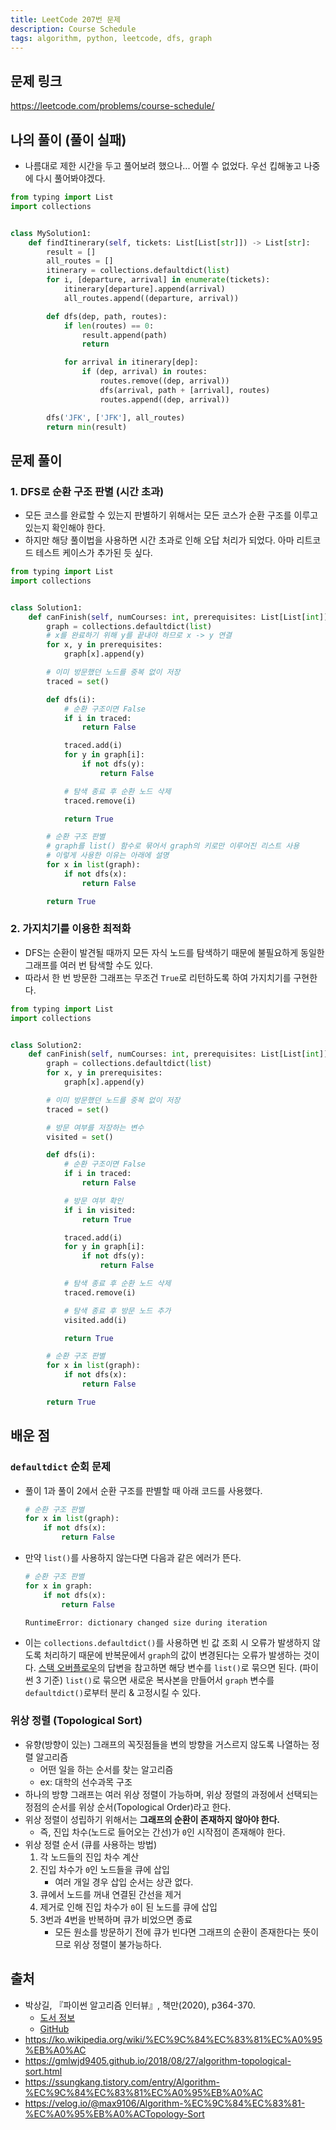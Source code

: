```yaml
---
title: LeetCode 207번 문제
description: Course Schedule
tags: algorithm, python, leetcode, dfs, graph
---
```


## 문제 링크

https://leetcode.com/problems/course-schedule/

## 나의 풀이 (풀이 실패)

- 나름대로 제한 시간을 두고 풀어보려 했으나... 어쩔 수 없었다. 우선 킵해놓고 나중에 다시 풀어봐야겠다.

```python
from typing import List
import collections


class MySolution1:
    def findItinerary(self, tickets: List[List[str]]) -> List[str]:
        result = []
        all_routes = []
        itinerary = collections.defaultdict(list)
        for i, [departure, arrival] in enumerate(tickets):
            itinerary[departure].append(arrival)
            all_routes.append((departure, arrival))

        def dfs(dep, path, routes):
            if len(routes) == 0:
                result.append(path)
                return

            for arrival in itinerary[dep]:
                if (dep, arrival) in routes:
                    routes.remove((dep, arrival))
                    dfs(arrival, path + [arrival], routes)
                    routes.append((dep, arrival))

        dfs('JFK', ['JFK'], all_routes)
        return min(result)
```

## 문제 풀이

### 1. DFS로 순환 구조 판별 (시간 초과)

- 모든 코스를 완료할 수 있는지 판별하기 위해서는 모든 코스가 순환 구조를 이루고 있는지 확인해야 한다.
- 하지만 해당 풀이법을 사용하면 시간 초과로 인해 오답 처리가 되었다. 아마 리트코드 테스트 케이스가 추가된 듯 싶다.

```python
from typing import List
import collections


class Solution1:
    def canFinish(self, numCourses: int, prerequisites: List[List[int]]) -> bool:
        graph = collections.defaultdict(list)
        # x를 완료하기 위해 y를 끝내야 하므로 x -> y 연결
        for x, y in prerequisites:
            graph[x].append(y)

        # 이미 방문했던 노드를 중복 없이 저장
        traced = set()

        def dfs(i):
            # 순환 구조이면 False
            if i in traced:
                return False

            traced.add(i)
            for y in graph[i]:
                if not dfs(y):
                    return False

            # 탐색 종료 후 순환 노드 삭제
            traced.remove(i)

            return True

        # 순환 구조 판별
        # graph를 list() 함수로 묶어서 graph의 키로만 이루어진 리스트 사용
        # 이렇게 사용한 이유는 아래에 설명
        for x in list(graph):
            if not dfs(x):
                return False

        return True
```

### 2. 가지치기를 이용한 최적화

- DFS는 순환이 발견될 때까지 모든 자식 노드를 탐색하기 때문에 불필요하게 동일한 그래프를 여러 번 탐색할 수도 있다.
- 따라서 한 번 방문한 그래프는 무조건 `True`로 리턴하도록 하여 가지치기를 구현한다.

```python
from typing import List
import collections


class Solution2:
    def canFinish(self, numCourses: int, prerequisites: List[List[int]]) -> bool:
        graph = collections.defaultdict(list)
        for x, y in prerequisites:
            graph[x].append(y)

        # 이미 방문했던 노드를 중복 없이 저장
        traced = set()

        # 방문 여부를 저장하는 변수
        visited = set()

        def dfs(i):
            # 순환 구조이면 False
            if i in traced:
                return False

            # 방문 여부 확인
            if i in visited:
                return True

            traced.add(i)
            for y in graph[i]:
                if not dfs(y):
                    return False

            # 탐색 종료 후 순환 노드 삭제
            traced.remove(i)

            # 탐색 종료 후 방문 노드 추가
            visited.add(i)

            return True

        # 순환 구조 판별
        for x in list(graph):
            if not dfs(x):
                return False

        return True
```

## 배운 점

### `defaultdict` 순회 문제

- 풀이 1과 풀이 2에서 순환 구조를 판별할 때 아래 코드를 사용했다.
  ```python
  # 순환 구조 판별
  for x in list(graph):
      if not dfs(x):
          return False
  ```
- 만약 `list()`를 사용하지 않는다면 다음과 같은 에러가 뜬다.
  ```python
  # 순환 구조 판별
  for x in graph:
      if not dfs(x):
          return False
  ```
  ```
  RuntimeError: dictionary changed size during iteration
  ```
- 이는 `collections.defaultdict()`를 사용하면 빈 값 조회 시 오류가 발생하지 않도록 처리하기 때문에 반복문에서 `graph`의 값이 변경된다는 오류가 발생하는 것이다. [스택 오버플로우](https://stackoverflow.com/questions/11941817/how-to-avoid-runtimeerror-dictionary-changed-size-during-iteration-error)의 답변을 참고하면 해당 변수를 `list()`로 묶으면 된다. (파이썬 3 기준) `list()`로 묶으면 새로운 복사본을 만들어서 `graph` 변수를 `defaultdict()`로부터 분리 & 고정시킬 수 있다.

### 위상 정렬 (Topological Sort)

- 유향(방향이 있는) 그래프의 꼭짓점들을 변의 방향을 거스르지 않도록 나열하는 정렬 알고리즘
  - 어떤 일을 하는 순서를 찾는 알고리즘
  - ex: 대학의 선수과목 구조
- 하나의 방향 그래프는 여러 위상 정렬이 가능하며, 위상 정렬의 과정에서 선택되는 정점의 순서를 위상 순서(Topological Order)라고 한다.
- 위상 정렬이 성립하기 위해서는 **그래프의 순환이 존재하지 않아야 한다.**
  - 즉, 진입 차수(노드로 들어오는 간선)가 `0`인 시작점이 존재해야 한다.
- 위상 정렬 순서 (큐를 사용하는 방법)
   1. 각 노드들의 진입 차수 계산
   2. 진입 차수가 `0`인 노드들을 큐에 삽입
      - 여러 개일 경우 삽입 순서는 상관 없다.
   3. 큐에서 노드를 꺼내 연결된 간선을 제거
   4. 제거로 인해 진입 차수가 `0`이 된 노드를 큐에 삽입
   5. 3번과 4번을 반복하며 큐가 비었으면 종료
      - 모든 원소를 방문하기 전에 큐가 빈다면 그래프의 순환이 존재한다는 뜻이므로 위상 정렬이 불가능하다.

## 출처

- 박상길, 『파이썬 알고리즘 인터뷰』, 책만(2020), p364-370.
  - [도서 정보](https://www.onlybook.co.kr/entry/algorithm-interview)
  - [GitHub](https://github.com/onlybooks/algorithm-interview)
- https://ko.wikipedia.org/wiki/%EC%9C%84%EC%83%81%EC%A0%95%EB%A0%AC
- https://gmlwjd9405.github.io/2018/08/27/algorithm-topological-sort.html
- https://ssungkang.tistory.com/entry/Algorithm-%EC%9C%84%EC%83%81%EC%A0%95%EB%A0%AC
- https://velog.io/@max9106/Algorithm-%EC%9C%84%EC%83%81-%EC%A0%95%EB%A0%ACTopology-Sort
